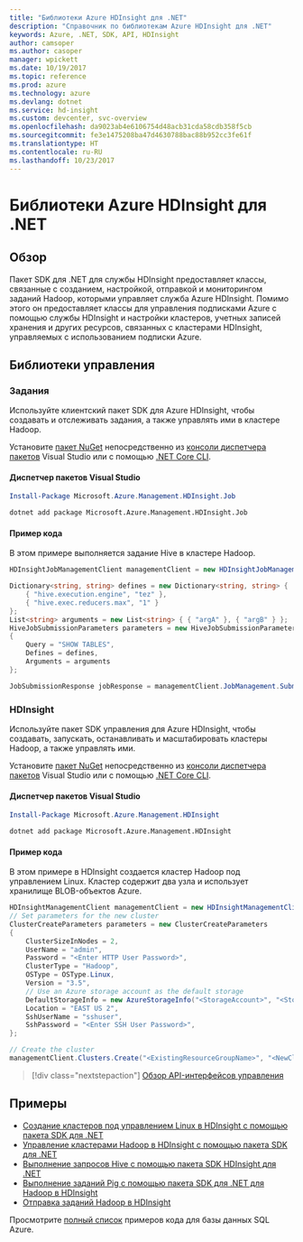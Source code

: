 ```yaml
---
title: "Библиотеки Azure HDInsight для .NET"
description: "Справочник по библиотекам Azure HDInsight для .NET"
keywords: Azure, .NET, SDK, API, HDInsight
author: camsoper
ms.author: casoper
manager: wpickett
ms.date: 10/19/2017
ms.topic: reference
ms.prod: azure
ms.technology: azure
ms.devlang: dotnet
ms.service: hd-insight
ms.custom: devcenter, svc-overview
ms.openlocfilehash: da9023ab4e6106754d48acb31cda58cdb358f5cb
ms.sourcegitcommit: fe3e1475208ba47d4630788bac88b952cc3fe61f
ms.translationtype: HT
ms.contentlocale: ru-RU
ms.lasthandoff: 10/23/2017
---
```

# <a name="azure-hdinsight-libraries-for-net"></a>Библиотеки Azure HDInsight для .NET

## <a name="overview"></a>Обзор

Пакет SDK для .NET для службы HDInsight предоставляет классы, связанные с созданием, настройкой, отправкой и мониторингом заданий Hadoop, которыми управляет служба Azure HDInsight. Помимо этого он предоставляет классы для управления подписками Azure с помощью службы HDInsight и настройки кластеров, учетных записей хранения и других ресурсов, связанных с кластерами HDInsight, управляемых с использованием подписки Azure.

## <a name="management-libraries"></a>Библиотеки управления

### <a name="jobs"></a>Задания

Используйте клиентский пакет SDK для Azure HDInsight, чтобы создавать и отслеживать задания, а также управлять ими в кластере Hadoop. 

Установите [пакет NuGet](https://www.nuget.org/packages/Microsoft.Azure.Management.HDInsight.Job) непосредственно из [консоли диспетчера пакетов][PackageManager] Visual Studio или с помощью [.NET Core CLI][DotNetCLI].

#### <a name="visual-studio-package-manager"></a>Диспетчер пакетов Visual Studio

```powershell
Install-Package Microsoft.Azure.Management.HDInsight.Job
```

```bash
dotnet add package Microsoft.Azure.Management.HDInsight.Job
```

#### <a name="code-example"></a>Пример кода

В этом примере выполняется задание Hive в кластере Hadoop.

```csharp
HDInsightJobManagementClient managementClient = new HDInsightJobManagementClient(clusterUri, credentials);

Dictionary<string, string> defines = new Dictionary<string, string> {
    { "hive.execution.engine", "tez" },
    { "hive.exec.reducers.max", "1" }
};
List<string> arguments = new List<string> { { "argA" }, { "argB" } };
HiveJobSubmissionParameters parameters = new HiveJobSubmissionParameters
{
    Query = "SHOW TABLES",
    Defines = defines,
    Arguments = arguments
};

JobSubmissionResponse jobResponse = managementClient.JobManagement.SubmitHiveJob(parameters);
```

### <a name="hdinsight"></a>HDInsight

Используйте пакет SDK управления для Azure HDInsight, чтобы создавать, запускать, останавливать и масштабировать кластеры Hadoop, а также управлять ими.

Установите [пакет NuGet](https://www.nuget.org/packages/Microsoft.Azure.Management.HDInsight) непосредственно из [консоли диспетчера пакетов][PackageManager] Visual Studio или с помощью [.NET Core CLI][DotNetCLI].

#### <a name="visual-studio-package-manager"></a>Диспетчер пакетов Visual Studio

```powershell
Install-Package Microsoft.Azure.Management.HDInsight
```

```bash
dotnet add package Microsoft.Azure.Management.HDInsight
```

#### <a name="code-example"></a>Пример кода

В этом примере в HDInsight создается кластер Hadoop под управлением Linux. Кластер содержит два узла и использует хранилище BLOB-объектов Azure.

```csharp
HDInsightManagementClient managementClient = new HDInsightManagementClient(authToken);
// Set parameters for the new cluster
ClusterCreateParameters parameters = new ClusterCreateParameters
{
    ClusterSizeInNodes = 2,
    UserName = "admin",
    Password = "<Enter HTTP User Password>",
    ClusterType = "Hadoop",
    OSType = OSType.Linux,
    Version = "3.5",
    // Use an Azure storage account as the default storage
    DefaultStorageInfo = new AzureStorageInfo("<StorageAccount>", "<StorageKey>", "<BlobContainerName>"),
    Location = "EAST US 2",
    SshUserName = "sshuser",
    SshPassword = "<Enter SSH User Password>",
};

// Create the cluster
managementClient.Clusters.Create("<ExistingResourceGroupName>", "<NewClusterName>", parameters);
```

> [!div class="nextstepaction"]
> [Обзор API-интерфейсов управления](/dotnet/api/overview/azure/hdinsights/management)


## <a name="samples"></a>Примеры

- [Создание кластеров под управлением Linux в HDInsight с помощью пакета SDK для .NET](https://docs.microsoft.com/azure/hdinsight/hdinsight-hadoop-create-linux-clusters-dotnet-sdk)
- [Управление кластерами Hadoop в HDInsight с помощью пакета SDK для .NET](https://docs.microsoft.com/azure/hdinsight/hdinsight-administer-use-dotnet-sdk)
- [Выполнение запросов Hive с помощью пакета SDK HDInsight для .NET](https://docs.microsoft.com/azure/hdinsight/hdinsight-hadoop-use-hive-dotnet-sdk)
- [Выполнение заданий Pig с помощью пакета SDK для .NET для Hadoop в HDInsight](https://docs.microsoft.com/azure/hdinsight/hdinsight-hadoop-use-pig-dotnet-sdk)
- [Отправка заданий Hadoop в HDInsight](https://docs.microsoft.com/azure/hdinsight/hdinsight-submit-hadoop-jobs-programmatically)

Просмотрите [полный список](https://azure.microsoft.com/resources/samples/?platform=dotnet&service=hdinsight) примеров кода для базы данных SQL Azure.

[PackageManager]: https://docs.microsoft.com/nuget/tools/package-manager-console
[DotNetCLI]: https://docs.microsoft.com/dotnet/core/tools/dotnet-add-package
